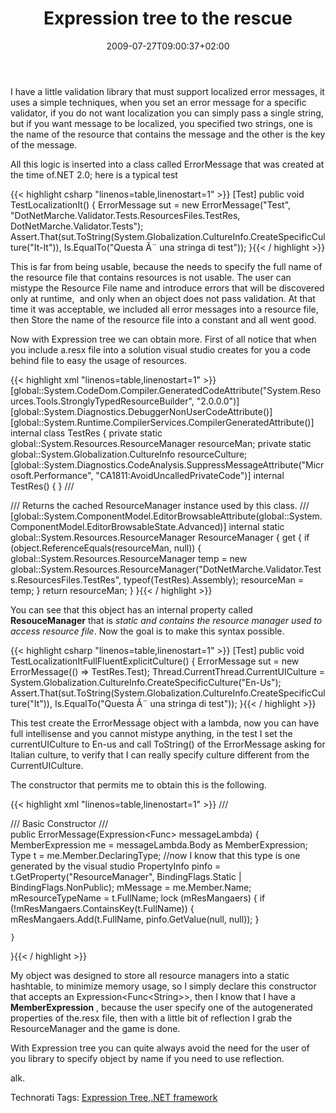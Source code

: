 ﻿---
title: "Expression tree to the rescue"
description: ""
date: 2009-07-27T09:00:37+02:00
draft: false
tags: [NET framework,LINQ]
categories: [NET framework,LINQ]
---
I have a little validation library that must support localized error messages, it uses a simple techniques, when you set an error message for a specific validator, if you do not want localization you can simply pass a single string, but if you want message to be localized, you specified two strings, one is the name of the resource that contains the message and the other is the key of the message.

All this logic is inserted into a class called ErrorMessage that was created at the time of.NET 2.0; here is a typical test

{{< highlight csharp "linenos=table,linenostart=1" >}}
[Test]
public void TestLocalizationIt()
{
    ErrorMessage sut =
        new ErrorMessage("Test", "DotNetMarche.Validator.Tests.ResourcesFiles.TestRes, DotNetMarche.Validator.Tests");
    Assert.That(sut.ToString(System.Globalization.CultureInfo.CreateSpecificCulture("It-It")), Is.EqualTo("Questa Ã¨ una stringa di test"));
}{{< / highlight >}}

<!-- Code inserted with Steve Dunn's Windows Live Writer Code Formatter Plugin.  http://dunnhq.com -->

This is far from being usable, because the needs to specify the full name of the resource file that contains resources is not usable. The user can mistype the Resource File name and introduce errors that will be discovered only at runtime,  and only when an object does not pass validation. At that time it was acceptable, we included all error messages into a resource file, then Store the name of the resource file into a constant and all went good.

Now with Expression tree we can obtain more. First of all notice that when you include a.resx file into a solution visual studio creates for you a code behind file to easy the usage of resources.

{{< highlight xml "linenos=table,linenostart=1" >}}
[global::System.CodeDom.Compiler.GeneratedCodeAttribute("System.Resources.Tools.StronglyTypedResourceBuilder", "2.0.0.0")]
[global::System.Diagnostics.DebuggerNonUserCodeAttribute()]
[global::System.Runtime.CompilerServices.CompilerGeneratedAttribute()]
internal class TestRes {
    private static global::System.Resources.ResourceManager resourceMan;
    private static global::System.Globalization.CultureInfo resourceCulture;
    [global::System.Diagnostics.CodeAnalysis.SuppressMessageAttribute("Microsoft.Performance", "CA1811:AvoidUncalledPrivateCode")]
    internal TestRes() {
    }
    /// <summary>
    ///   Returns the cached ResourceManager instance used by this class.
    /// </summary>
    [global::System.ComponentModel.EditorBrowsableAttribute(global::System.ComponentModel.EditorBrowsableState.Advanced)]
    internal static global::System.Resources.ResourceManager ResourceManager {
        get {
            if (object.ReferenceEquals(resourceMan, null)) {
                global::System.Resources.ResourceManager temp = new global::System.Resources.ResourceManager("DotNetMarche.Validator.Tests.ResourcesFiles.TestRes", typeof(TestRes).Assembly);
                resourceMan = temp;
            }
            return resourceMan;
        }
    }{{< / highlight >}}

<!-- Code inserted with Steve Dunn's Windows Live Writer Code Formatter Plugin.  http://dunnhq.com -->

You can see that this object has an internal property called  **ResouceManager** that is *static and contains the resource manager used to access resource file*. Now the goal is to make this syntax possible.

{{< highlight csharp "linenos=table,linenostart=1" >}}
[Test]
public void TestLocalizationItFullFluentExplicitCulture()
{
    ErrorMessage sut = new ErrorMessage(() => TestRes.Test);
    Thread.CurrentThread.CurrentUICulture = System.Globalization.CultureInfo.CreateSpecificCulture("En-Us");
    Assert.That(sut.ToString(System.Globalization.CultureInfo.CreateSpecificCulture("It")), Is.EqualTo("Questa Ã¨ una stringa di test"));
}{{< / highlight >}}

<!-- Code inserted with Steve Dunn's Windows Live Writer Code Formatter Plugin.  http://dunnhq.com -->

This test create the ErrorMessage object with a lambda, now you can have full intellisense and you cannot mistype anything, in the test I set the currentUICulture to En-us and call ToString() of the ErrorMessage asking for Italian culture, to verify that I can really specify culture different from the CurrentUICulture.

The constructor that permits me to obtain this is the following.

{{< highlight xml "linenos=table,linenostart=1" >}}
/// <summary>
/// Basic Constructor
/// </summary>
public ErrorMessage(Expression<Func<String>> messageLambda)
{
    MemberExpression me = messageLambda.Body as MemberExpression;
    Type t = me.Member.DeclaringType;
    //now I know that this type is one generated by the visual studio
    PropertyInfo pinfo = t.GetProperty("ResourceManager", BindingFlags.Static | BindingFlags.NonPublic);
    mMessage = me.Member.Name;
    mResourceTypeName = t.FullName;
    lock (mResMangaers)
    {
        if (!mResMangaers.ContainsKey(t.FullName))
        {
            mResMangaers.Add(t.FullName, pinfo.GetValue(null, null));
        }

    }
}{{< / highlight >}}

<!-- Code inserted with Steve Dunn's Windows Live Writer Code Formatter Plugin.  http://dunnhq.com -->

My object was designed to store all resource managers into a static hashtable, to minimize memory usage, so I simply declare this constructor that accepts an Expression&lt;Func&lt;String&gt;&gt;, then I know that I have a  **MemberExpression** , because the user specify one of the autogenerated properties of the.resx file, then with a little bit of reflection I grab the ResourceManager and the game is done.

With Expression tree you can quite always avoid the need for the user of you library to specify object by name if you need to use reflection.

alk.

Technorati Tags: [Expression Tree](http://technorati.com/tags/Expression+Tree),[.NET framework](http://technorati.com/tags/.NET+framework)
